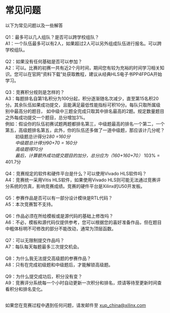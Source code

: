 # 常见问题

以下为常见问题以及一些解答
<br/>
<br/>
Q1：最多可以几人组队？是否可以跨学校组队？
<br/>
A1：一个队伍最多可以有2人，如果超过2人可以另外组成队伍进行报名。可以跨学校组队。
<br/>
<br/>
Q2：如果没有任何基础是否可以参加？
<br/>
A2：可以。比赛的初赛一共有近2个月时间，期间您有较为充裕的时间学习相关知识。您可以在官网“资料下载”处获取教程，建议从经典HLS电子书PP4FPGA开始学习。
<br/>
<br/>
Q3：竞赛积分规则是怎样的？
<br/>
A3：每题排名自第1名积分为100分起，积分逐渐随名次减少，直至第15名积20分。其余队伍如果成功提交，且能满足最低性能指标可积10分。每队只取所属级别中最高分的题目， 如中级中三题全完成只取其中排名最高的2题。规定数量题目之外每成功提交一个题目，总分增加3%。
<br/>
例如：假设你的队伍初赛试题两题都排名第三，中级题最高的排名一个第二，一个第五，高级题排名第五，此外，你的队伍还多做了一道中级题，那应该计几分呢？
<br/>
&nbsp;&nbsp;&nbsp;&nbsp;&nbsp;&nbsp;&nbsp;&nbsp;初级题总计得分2*80 =160分
<br/>
&nbsp;&nbsp;&nbsp;&nbsp;&nbsp;&nbsp;&nbsp;&nbsp;中级题总计得分90+70 = 160分
<br/>
&nbsp;&nbsp;&nbsp;&nbsp;&nbsp;&nbsp;&nbsp;&nbsp;高级题得70分
<br/>
&nbsp;&nbsp;&nbsp;&nbsp;&nbsp;&nbsp;&nbsp;&nbsp;最后，计算额外成功提交题目的加分，总分应为（160+160+70）* 103% = 401.7分
<br/>
<br/>
Q4：竞赛规定的软件和硬件平台是什么？可以使用Vivado HLS软件吗？
<br/>
A4：竞赛统一采用Vitis HLS软件，如果使用Vivado HLS则可能无法通过竞赛评分系统的仿真，影响竞赛成绩。竞赛的硬件平台是Xilinx的U50开发板。
<br/>
<br/>
Q5：参赛作品是否可以有一部分设计模块是RTL代码？
<br/>
A5：本次竞赛暂不支持。
<br/>
<br/>
Q6：作品必须在所给模板或是源代码的基础上修改吗？
<br/>
A6：不必，模板和源代码仅提供参考，您可以根据您的喜好准备作品，但在题目中粗体标明不可修改的部分不能改动，通常为顶层函数。
<br/>
<br/>
Q7：可以无限制提交作品吗？
<br/>
A7：每队每天每题最多三次提交机会。
<br/>
<br/>
Q8：为什么我无法提交高级题的参赛作品？
<br/>
A8：只有在完成初级题和中级题后，才能解锁高级题。
<br/>
<br/>
Q9：为什么提交成功后，积分没有变？
<br/>
A9：竞赛评分系统每一个小时自动更新一次积分和排名，烦请等待至更新时间查看积分和排名变化。
<br/>
<br/>

如果您在竞赛过程中遇到任何问题，请发邮件至 xup_china@xilinx.com
